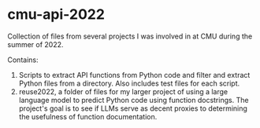# cmu-api-2022

Collection of files from several projects I was involved in at CMU during the summer of 2022.

Contains:
1) Scripts to extract API functions from Python code and filter and extract Python files from a directory. Also includes test files for each script.
2) reuse2022, a folder of files for my larger project of using a large language model to predict Python code using function docstrings. The project's goal is to see if LLMs serve as decent proxies to determining the usefulness of function documentation.
